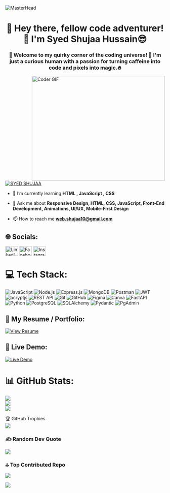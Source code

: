 ![MasterHead](https://user-images.githubusercontent.com/90236635/232446433-d5540fa2-fe28-4bb8-b929-cdb51fe61336.gif)
<h1 align="center">👋 Hey there, fellow code adventurer!🚀 I'm  Syed Shujaa Hussain😎 </h1>

<h3 align="center">🚀 Welcome to my quirky corner of the coding universe! 🌌 I'm just a curious human with a passion for turning caffeine into code and pixels into magic.🔥</h3>
<img align="right" src="https://github.com/rajaprerak/rajaprerak/blob/master/developer.gif" alt="Coder GIF" width="420" height="330">
<p align="left"> <a href="https://www.linkedin.com/in/syed-shujaa-hussain-69113b289/" target="blank"><img src="https://img.shields.io/twitter/follow/SYED SHUJAA?logo=twitter&style=for-the-badge" alt="SYED SHUJAA" /></a> </p>

- 🌱 I’m currently learning **HTML , JavaScript , CSS**

- 💬 Ask me about **Responsive Design, HTML, CSS, JavaScript, Front-End Development, Animations, UI/UX, Mobile-First Design**

- 📫 How to reach me **web.shujaa10@gmail.com**

## 🌐 Socials:
<p align="left">
<a href="https://linkedin.com/in/syed-shujaa-hussain-69113b289/" target="blank"><img align="center" src="https://raw.githubusercontent.com/rahuldkjain/github-profile-readme-generator/master/src/images/icons/Social/linked-in-alt.svg" alt="LinkedIn" height="30" width="40" /></a>
<a href="https://fb.com/syed shujaa hussain" target="blank"><img align="center" src="https://raw.githubusercontent.com/rahuldkjain/github-profile-readme-generator/master/src/images/icons/Social/facebook.svg" alt="Facebook" height="30" width="40" /></a>
<a href="https://instagram.com/s_shujaa_" target="blank"><img align="center" src="https://raw.githubusercontent.com/rahuldkjain/github-profile-readme-generator/master/src/images/icons/Social/instagram.svg" alt="Instagram" height="30" width="40" /></a>
</p>

# 💻 Tech Stack:
![JavaScript](https://img.shields.io/badge/JavaScript-F7DF1E?style=for-the-badge&logo=javascript&logoColor=black)
![Node.js](https://img.shields.io/badge/Node.js-339933?style=for-the-badge&logo=nodedotjs&logoColor=white)
![Express.js](https://img.shields.io/badge/Express.js-000000?style=for-the-badge&logo=express&logoColor=white)
![MongoDB](https://img.shields.io/badge/MongoDB-4EA94B?style=for-the-badge&logo=mongodb&logoColor=white)
![Postman](https://img.shields.io/badge/Postman-FF6C37?style=for-the-badge&logo=postman&logoColor=white)
![JWT](https://img.shields.io/badge/JWT-black?style=for-the-badge&logo=JSON%20web%20tokens)
![bcryptjs](https://img.shields.io/badge/Bcryptjs-4B8BBE?style=for-the-badge&logoColor=white)
![REST API](https://img.shields.io/badge/REST%20API-02569B?style=for-the-badge&logo=swagger&logoColor=white)
![Git](https://img.shields.io/badge/Git-fc6d26?style=for-the-badge&logo=git&logoColor=white)
![GitHub](https://img.shields.io/badge/GitHub-%23121011.svg?style=for-the-badge&logo=github&logoColor=white)
![Figma](https://img.shields.io/badge/Figma-%23F24E1E.svg?style=for-the-badge&logo=figma&logoColor=white)
![Canva](https://img.shields.io/badge/Canva-%2300C4CC.svg?style=for-the-badge&logo=Canva&logoColor=white)
![FastAPI](https://img.shields.io/badge/FastAPI-005571?style=for-the-badge&logo=fastapi)
![Python](https://img.shields.io/badge/Python-3670A0?style=for-the-badge&logo=python&logoColor=ffdd54)
![PostgreSQL](https://img.shields.io/badge/PostgreSQL-316192?style=for-the-badge&logo=postgresql&logoColor=white)
![SQLAlchemy](https://img.shields.io/badge/SQLAlchemy-FF5733?style=for-the-badge&logo=sqlalchemy&logoColor=white)
![Pydantic](https://img.shields.io/badge/Pydantic-0064a5?style=for-the-badge&logoColor=white)
![PgAdmin](https://img.shields.io/badge/PgAdmin-336791?style=for-the-badge&logo=postgresql&logoColor=white)




## 📄 My Resume / Portfolio:
[![View Resume](https://img.shields.io/badge/📄%20View%20My%20Resume-blue?style=for-the-badge&logo=google-drive)](https://drive.google.com/file/d/1yKUbA1ICJYDvlHyTWLSHtssW3jR7Xiwa/view?usp=drive_link)


## 🚀 Live Demo:
[![Live Demo](https://img.shields.io/badge/LIVE-DEMO-brightgreen?style=for-the-badge&logo=vercel)](https://sprotfolios.netlify.app/)


# 📊 GitHub Stats:
![](https://github-readme-stats.vercel.app/api?username=Shujaa396&theme=radical&hide_border=false&include_all_commits=true&count_private=true)<br/>
![](https://github-readme-streak-stats.herokuapp.com/?user=Shujaa396&theme=radical&hide_border=false)<br/>
![](https://github-readme-stats.vercel.app/api/top-langs/?username=Shujaa396&theme=radical&hide_border=false&include_all_commits=true&count_private=true&layout=compact)

🏆 GitHub Trophies  
![](https://github-profile-trophy.vercel.app/?username=Shujaa396&theme=radical&no-frame=false&no-bg=false&margin-w=4)

### ✍️ Random Dev Quote
![](https://quotes-github-readme.vercel.app/api?type=horizontal&theme=radical)

### 🔝 Top Contributed Repo
![](https://github-contributor-stats.vercel.app/api?username=Shujaa396&limit=5&theme=radical&combine_all_yearly_contributions=true)

[![](https://visitcount.itsvg.in/api?id=Shujaa396&icon=0&color=0)](https://visitcount.itsvg.in)
